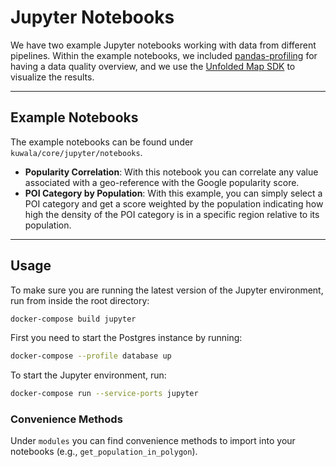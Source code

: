 # Jupyter Notebooks

We have two example Jupyter notebooks working with data from different pipelines. Within the example notebooks, we 
included [pandas-profiling](https://github.com/pandas-profiling/pandas-profiling) for having a data quality overview, and 
we use the [Unfolded Map SDK](https://docs.unfolded.ai/map-sdk/python-map-sdk) to visualize the results.

---

## Example Notebooks

The example notebooks can be found under `kuwala/core/jupyter/notebooks`.

- **Popularity Correlation**: With this notebook you can correlate any value associated with a geo-reference with the 
Google popularity score.
- **POI Category by Population**: With this example, you can simply select a POI category and get a score weighted by 
the population indicating how high the density of the POI category is in a specific region relative to its population.

---

## Usage

To make sure you are running the latest version of the Jupyter environment, run from inside the root directory:

```zsh
docker-compose build jupyter
```

First you need to start the Postgres instance by running:

```zsh
docker-compose --profile database up
```

To start the Jupyter environment, run:

```zsh
docker-compose run --service-ports jupyter
```

### Convenience Methods

Under `modules` you can find convenience methods to import into your notebooks (e.g., `get_population_in_polygon`).